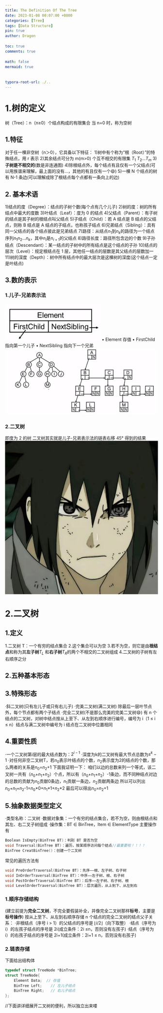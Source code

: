 ```yaml
---
title: The Definition Of The Tree
date: 2023-01-08 00:07:00 +0800
categories: [Tree]
tags: [Data Structure]
pin: true
author: Dragon

toc: true
comments: true

math: false
mermaid: true


typora-root-url: ./..
---
```

# 1.树的定义
树（Tree）：n（n≥0）个结点构成的有限集合
当 n=0 时，称为空树
## 1.特征
对于任一棵非空树（n＞0），它具备以下特征：
1)树中有个称为“根（Root）”的特殊结点，用 r 表示
2)其余结点可分为 m(m>0) 个互不相交的有限集 $T _1$ $T _2$…$T _m$
3)**子树是不相交的**(数是非连通图)
4)除根结点外，每个结点有且仅有一个父结点(可以用族谱来理解，最上面的没有...，其他的有且仅有一个😄)
5)一棵 N 个结点的树有 N-1 条边(可以理解成除了根结点每个点都有一条向上的边)
## 2. 基本术语
1)结点的度（Degree）：结点的子树个数(每个点有几个儿子)
2)树的度：树的所有结点中最大的度数
3)叶结点（Leaf）：度为 0 的结点
4)父结点（Parent）：有子树的结点是其子树的根结点叫父结点
5)子结点（Child）：若 A 结点是 B 结点的父结点，则称 B 结点是 A 结点的子结点，也称孩子结点
6)兄弟结点（Sibling）：具有同一父结点的各个结点彼此是兄弟结点
7)路径：从结点$n _1$到$n _k$的路径为一个结点序列$n _1$$n _2$...$n _k$，其中$n _i$是$n _{i+1}$的父结点
8)路径长度：路径所包含边的个数
9)子孙结点（Descendant）：某一结点的子树中的所有结点是这个结点的子孙
10)结点的层次（Level）：规定根结点在 1 层，其他任一结点的层数是其父结点的层数加一
11)树的深度（Depth）：树中所有结点中的最大层次是这棵树的深度(这个结点一定是叶结点)
## 3.数的表示
### 1.儿子-兄弟表示法
![儿子兄弟表示法](/assets/blog_res/2023-01-08-%E6%A0%91%E7%9A%84%E5%9F%BA%E6%9C%AC%E6%A6%82%E5%BF%B5.assets/%E5%84%BF%E5%AD%90%E5%85%84%E5%BC%9F%E8%A1%A8%E7%A4%BA%E6%B3%95.png)
• Element 存值
• FirstChild 指向第一个儿子
• NextSibling 指向下一个兄弟
![儿子兄弟展开](/assets/blog_res/2023-01-08-%E6%A0%91%E7%9A%84%E5%9F%BA%E6%9C%AC%E6%A6%82%E5%BF%B5.assets/%E5%84%BF%E5%AD%90%E5%85%84%E5%BC%9F%E5%B1%95%E5%BC%80.png)
### 2.二叉树
即度为 2 的树
二叉树其实就是儿子-兄弟表示法的链表右移 45° 得到的结果
![](../assets/config/yuzhibo.jpg)
# 2.二叉树
## 1.定义
1.二叉树 T：一个有穷的结点集合
2.​这个集合可以为空
3.若不为空，则它是由**根结点**和称为其**左子树**$T _L$ 和**右子树**$T _R$的两个不相交的二叉树组成
4.二叉树的子树有左右顺序之分
## 2.五种基本形态
## 3.特殊形态
·斜二叉树(只有左儿子或只有右儿子)
·完美二叉树(满二叉树)
除最后一层叶节点外，每个节点都有两个子结点
·完全二叉树(不是那么完美的完美二叉树😄)
有 n 个结点的二叉树，对树中结点按从上至下、从左到右顺序进行编号，编号为 i（1 ≤ i ≤ n）结点与满二叉树中编号为 i 结点在二叉树中位置相同
## 4.重要性质
·一个二叉树第i层的最大结点数为：$2^{i-1}$
·深度为k的二叉树有最大节点总数为$s^k-1$
·对任何非空二叉树T，若$n_0$表示叶结点的个数，$n_2$表示度为2的结点的个数，那么两者的关系是$n_0$=$n_2$+1
下面我证明一下：
咱们以边的总数来列一个等式，该二叉树一共有（$n_0$+$n_1$+$n_2$）个点，所以有（$n_0$+$n_1$+$n_2$）-1条边，而不同种结点对边的总数的贡献为$n_0$贡献0条边，$n_1$贡献一条边，$n_2$贡献两条边
所以可以列出$n_0$+$n_1$+$n_2$-1=$n_0$*0+$n_1$*1+$n_2$*2
最后可以得出$n_0$=$n_2$+1
## 5.抽象数据类型定义
·类型名称：二叉树
·数据对象集：一个有穷的结点集合，若不为空，则由根结点和其左、右二叉子树组成
·操作集：BT ∈ BinTree，Item ∈ ElementType
主要操作有
```c++
Boolean IsEmpty(BinTree BT)：判别 BT 是否为空
void Traversal(BinTree BT)：遍历，按某顺序访问每个结点//最重要啦！！！！
BinTree CreatBinTree()：创建一个二叉树
```
常见的遍历方法有
```c++
void PreOrderTraversal(BinTree BT)：先序——根、左子树、右子树
void InOrderTraversal(BinTree BT)：中序——左子树、根、右子树
void PostOrderTraversal(BinTree BT)：后序——左子树、右子树、根
void LevelOrderTraversal(BinTree BT)：层次遍历，从上到下、从左到右
```
### 1.顺序存储结构
(建立前提为**完全二叉树**，不完全要假装补全，并像完全二叉树那样**标号**，主要是**标号操作**)
按从上至下、从左到右顺序存储 n 个结点的完全二叉树的结点父子关系：
·非根结点（序号 i > 1）的父结点的序号是 ⌊i/2⌋（向下取整）
·结点（序号为 i）的左孩子结点的序号是 2i(成立条件：2i ≤n，否则没有左孩子)
·结点（序号为 i）的右孩子结点的序号是 2i+1(成立条件：2i+1 ≤ n，否则没有右孩子)
### 2.链表存储
下面给出结构体
```c++
typedef struct TreeNode *BinTree;
struct TreeNode{
	Element Data;  // 存值 
	BinTree Left;    // 左儿子结点 
	BinTree Right;   // 右儿子结点 
};
```
//下面讲详细展开二叉树的便利，所以独立出来喽




